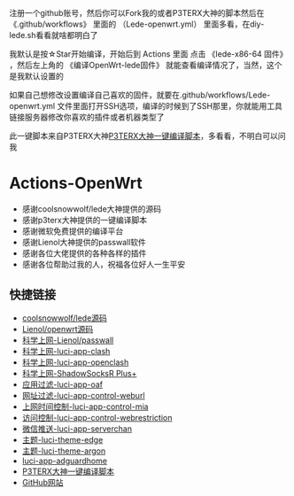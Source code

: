  注册一个github账号，然后你可以Fork我的或者P3TERX大神的脚本然后在 《.github/workflows》 里面的 （Lede-openwrt.yml） 里面多看，在diy-lede.sh看看就啥都明白了 
 
 我默认是按☆Star开始编译，开始后到 Actions 里面 点击 《lede-x86-64 固件》 ，然后左上角的 《编译OpenWrt-lede固件》 就能查看编译情况了，当然，这个是我默认设置的
 
 如果自己想修改设置编译自己喜欢的固件，就要在.github/workflows/Lede-openwrt.yml 文件里面打开SSH选项，编译的时候到了SSH那里，你就能用工具链接服务器修改你喜欢的插件或者机器类型了
 
 此一键脚本来自P3TERX大神[P3TERX大神一键编译脚本](https://github.com/P3TERX/Actions-OpenWrt)，多看看，不明白可以问我
 




# Actions-OpenWrt

- 感谢coolsnowwolf/lede大神提供的源码
- 感谢p3terx大神提供的一键编译脚本
- 感谢微软免费提供的编译平台
- 感谢Lienol大神提供的passwall软件
- 感谢各位大佬提供的各种各样的插件
- 感谢各位帮助过我的人，祝福各位好人一生平安



## 快捷链接

- [coolsnowwolf/lede源码](https://github.com/coolsnowwolf/lede.git)
- [Lienol/openwrt源码](https://github.com/Lienol/openwrt.git)
- [科学上网-Lienol/passwall](https://github.com/Lienol/openwrt-package.git)
- [科学上网-luci-app-clash](https://github.com/frainzy1477/luci-app-clash.git)
- [科学上网-luci-app-openclash](https://github.com/awesome-openwrt/luci-app-openclash)
- [科学上网-ShadowSocksR Plus+](https://github.com/fw876/helloworld.git)
- [应用过滤-luci-app-oaf](https://github.com/destan19/OpenAppFilter.git)
- [网址过滤-luci-app-control-weburl](https://github.com/lariboo/luci-app-control-weburl.git)
- [上网时间控制-luci-app-control-mia](https://github.com/lariboo/luci-app-control-mia.git)
- [访问控制-luci-app-control-webrestriction](https://github.com/lariboo/luci-app-control-webrestriction.git)
- [微信推送-luci-app-serverchan](https://github.com/tty228/luci-app-serverchan.git)
- [主题-luci-theme-edge](https://github.com/garypang13/luci-theme-edge/tree/18.06)
- [主题-luci-theme-argon](https://github.com/jerrykuku/luci-theme-argon/tree/18.06)
- [luci-app-adguardhome](https://github.com/rufengsuixing/luci-app-adguardhome.git)
- [P3TERX大神一键编译脚本](https://github.com/P3TERX/Actions-OpenWrt)
- [GitHub网站](https://github.com)
